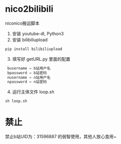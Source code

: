 # nico2bilibili
niconico搬运脚本

1. 安装 youtube-dl, Python3  
2. 安装 bilibiliupload  
```python
pip install bilibiliupload
```
3. 填写好 getURL.py 里面的配置  
```python
 busername = b站用户名
 bpassword = b站密码
 nusername = n站用户名
 npassword = n站密码
```
4. 运行主体文件 loop.sh
```shell
sh loop.sh
```

# 禁止  
禁止b站UID为：31596887 的弱智使用，其他人放心食用~
